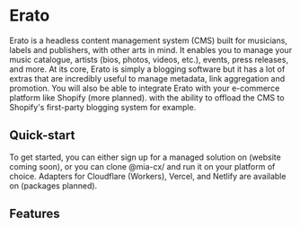 # Erato

Erato is a headless content management system (CMS) built for musicians, labels and publishers, with other arts in mind. It enables you to manage your music catalogue, artists (bios, photos, videos, etc.), events, press releases, and more.
At its core, Erato is simply a blogging software but it has a lot of extras that are incredibly useful to manage metadata, link aggregation and promotion.
You will also be able to integrate Erato with your e-commerce platform like Shopify (more planned). with the ability to offload the CMS to Shopify's first-party blogging system for example.

## Quick-start

To get started, you can either sign up for a managed solution on (website coming soon), or you can clone @mia-cx/ and run it on your platform of choice.
Adapters for Cloudflare (Workers), Vercel, and Netlify are available on (packages planned).

## Features
